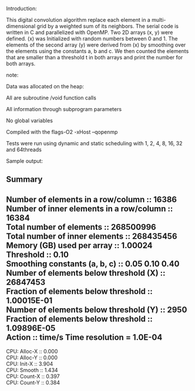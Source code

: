 


  Introduction:

  This digital convolution algorithm replace each element in a  multi-dimensional grid by a weighted sum of its neighbors. The serial code is written in C and parallelized with OpenMP. Two 2D arrays (x, y) were defined. (x) was Initialized with random numbers between 0 and 1. The elements of the second array (y) were derived from (x) by smoothing over the elements using the constants a, b and c. We then counted the elements that are smaller than a threshold t in both arrays and print the number for both arrays. 


  note: 

  Data was allocated on the heap:

  All are subroutine /void function calls 

  All information through subprogram parameters 

  No global variables 

  Compiled with the flags-O2 -xHost –qopenmp

  Tests were run using dynamic and  static scheduling with 1, 2, 4, 8, 16, 32 and 64threads 
   


  Sample output:


Summary 
-------  
Number of elements in a row/column       :: 16386  
Number of inner elements in a row/column :: 16384  
Total number of elements                 :: 268500996  
Total number of inner elements           :: 268435456  
Memory (GB) used per array               :: 1.00024  
Threshold                                :: 0.10  
Smoothing constants (a, b, c)            :: 0.05 0.10 0.40  
Number of elements below threshold (X)   :: 26847453  
Fraction of elements below threshold     :: 1.00015E-01  
Number of elements below threshold (Y)   :: 2950  
Fraction of elements below threshold     :: 1.09896E-05  
Action       :: time/s Time resolution = 1.0E-04  
------  
CPU: Alloc-X :: 0.000  
CPU: Alloc-Y :: 0.000  
CPU: Init-X  :: 3.904  
CPU: Smooth  :: 1.434  
CPU: Count-X :: 0.397  
CPU: Count-Y :: 0.384  

  
 
